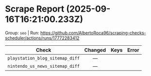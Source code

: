 # Scrape Report (2025-09-16T16:21:00.233Z)

Group: `seo`  |  Run: https://github.com/AlbertoRoca96/scraping-checks-scheduler/actions/runs/17772283412

| Check | Changed | Keys | Error |
|---|:---:|:--|:--|
| `playstation_blog_sitemap_diff` | — |  |  |
| `nintendo_us_news_sitemap_diff` | — |  |  |
